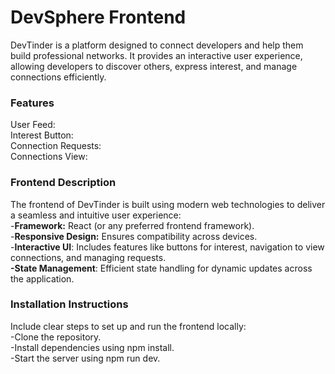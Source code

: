 # DevSphere Frontend
DevTinder is a platform designed to connect developers and help them build professional networks. It provides an interactive user experience, allowing developers to discover others, express interest, and manage connections efficiently.

### Features
User Feed: \
Interest Button:\
Connection Requests: \
Connections View: 

### Frontend Description
The frontend of DevTinder is built using modern web technologies to deliver a seamless and intuitive user experience:\
-**Framework:** React (or any preferred frontend framework).\
-**Responsive Design:** Ensures compatibility across devices.\
-**Interactive UI**: Includes features like buttons for interest, navigation to view connections, and managing requests.\
**-State Management**: Efficient state handling for dynamic updates across the application.

### Installation Instructions
Include clear steps to set up and run the frontend locally:\
-Clone the repository.\
-Install dependencies using npm install.\
-Start the server using npm run dev.
